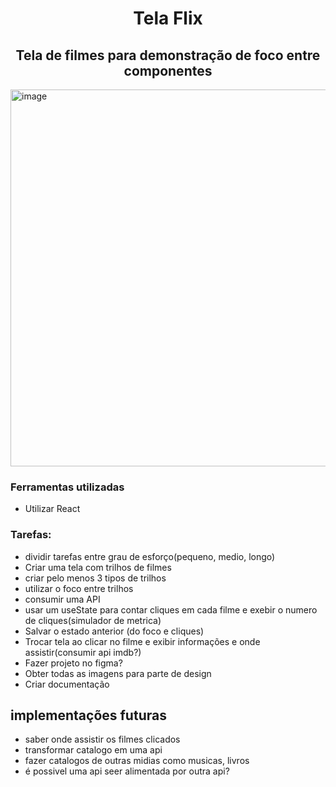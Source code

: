 <h1 align="center"> Tela Flix </h1>

<h2 align="center">Tela de filmes para demonstração de foco entre componentes </h2>

<img width="1279" height="603" alt="image" src="https://github.com/user-attachments/assets/65ae2fa2-8763-4b3f-abdf-27a06ab26480" />


### Ferramentas utilizadas
- Utilizar React

### Tarefas:
- dividir tarefas entre grau de esforço(pequeno, medio, longo)
- Criar uma tela com trilhos de filmes
- criar pelo menos 3 tipos de trilhos
- utilizar o foco entre trilhos
- consumir uma API
- usar um useState para contar cliques em cada filme e exebir o numero de cliques(simulador de metrica)
- Salvar o estado anterior (do foco e cliques)
- Trocar tela ao clicar no filme e exibir informações e onde assistir(consumir api imdb?)
- Fazer projeto no figma?
- Obter todas as imagens para parte de design
- Criar documentação

## implementações futuras
- saber onde assistir os filmes clicados
- transformar catalogo em uma api
- fazer catalogos de outras midias como musicas, livros
- é possivel uma api seer alimentada por outra api?

